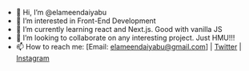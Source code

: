 - 👋 Hi, I’m @elameendaiyabu
- 👀 I’m interested in Front-End Development
- 🌱 I’m currently learning react and Next.js. Good with vanilla JS
- 💞️ I’m looking to collaborate on any interesting project. Just HMU!!!
- 📫 How to reach me: [Email: elameendaiyabu@gmail.com] | [Twitter](https://twitter.com/elameendk) | [Instagram](https://instagram.com/daiyabuu_)
